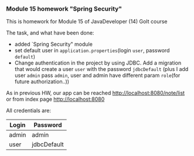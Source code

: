 ### Module 15 homework "Spring Security"

This is homework for Module 15 of JavaDeveloper (14) GoIt course

The task, and what have been done:
- added `Spring Security" module
- set default user in `application.properties`(login `user`, password `default`)
- Change authentication in the project by using JDBC. Add a migration that would create a user `user` with the password `jdbcDefault` 
(plus I add user `admin` pass `admin`, user and admin have different param `role`(for future authorization..))

As in previous HW, our app can be reached [http://localhost:8080/note/list](http://localhost:8080/note/list)
or from index page [http://localhost:8080](http://localhost:8080)

All credentials are:

| Login | Password |
|-------|----------|
| admin | admin    |
| user  | jdbcDefault |